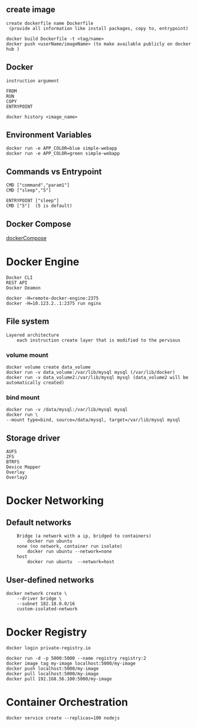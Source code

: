 ## create image
    create dockerfile name Dockerfile
     (provide all information like install packages, copy to, entrypoint)

    docker build Dockerfile -t <tag/name>
    docker push <userName/imageName> (to make available publicly on docker hub )

## Docker
    instruction argument

    FROM
    RUN
    COPY 
    ENTRYPOINT 

    docker history <image_name>

## Environment Variables
    docker run -e APP_COLOR=blue simple-webapp
    docker run -e APP_COLOR=green simple-webapp

## Commands vs Entrypoint
    CMD ["command","param1"]
    CMD ["sleep","5"]

    ENTRYPOINT ["sleep"]
    CMD ["5"]  (5 is default)

## Docker Compose
[dockerCompose](./yamlFiles/dockerCompose.yaml)

# Docker Engine
    Docker CLI
    REST API
    Docker Deamon

    docker -H=remote-docker-engine:2375
    docker -H=10.123.2..1:2375 run nginx

## File system
    Layered architecture
        each instruction create layer that is modified to the pervious

### volume mount
    docker volume create data_volume
    docker run -v data_volume:/var/lib/mysql mysql (/var/lib/docker)
    docker run -v data_volume2:/var/lib/mysql mysql (data_volume2 will be automatically created)
### bind mount
    docker run -v /data/mysql:/var/lib/mysql mysql
    docker run \
    --mount type=bind, source=/data/mysql, target=/var/lib/mysql mysql
## Storage driver
    AUFS
    ZFS
    BTRFS
    Device Mapper
    Overlay
    Overlay2

# Docker Networking
## Default networks
        Bridge (a network with a ip, bridged to containers)
            docker run ubuntu
        none (no network, container run isolate)
            docker run ubuntu --network=none
        host
            docker run ubuntu  --network=host

## User-defined networks
    docker network create \
        --driver bridge \
        --subnet 182.18.0.0/16
        custom-isolated-network

# Docker Registry
    docker login private-registry.io    

    docker run -d -p 5000:5000 --name registry registry:2
    docker image tag my-image localhost:5000/my-image
    docker push localhost:5000/my-image
    docker pull localhost:5000/my-image
    docker pull 192.168.56.100:5000/my-image

# Container Orchestration
    docker service create --replicas=100 nodejs


    






